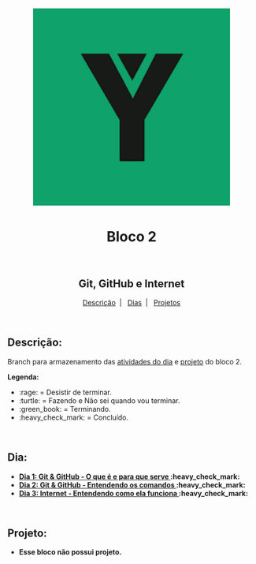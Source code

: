 <h1 align="center">
  <img alt="Imagem da Trybe" src="Imagens/trybe.png" width="400px">
</h1>

<h1 align="center">Bloco 2</h1>
</br>
<h2 align="center">Git, GitHub e Internet</h2>

<p align="center">
  <a href="#descricao">Descrição</a>&nbsp;&nbsp;|&nbsp;&nbsp;
  <a href="#dia">Dias</a>&nbsp;&nbsp;|&nbsp;&nbsp;
  <a href="#projeto">Projetos</a>
</p>

</br>
<h2 id="descricao"><strong>Descrição:</strong></h2>
<p>Branch para armazenamento das <a href="#dia">atividades do dia</a> e <a href="#projeto">projeto</a> do bloco 2.</p>
<strong>Legenda:</strong>
<ul>
  <li>:rage: = Desistir de terminar.</li>
  <li>:turtle: = Fazendo e Não sei quando vou terminar.</li>
  <li>:green_book: = Terminando.</li>
  <li>:heavy_check_mark: = Concluído.</li>
</ul>

</br>
<h2 id="dia"><strong>Dia:<strong></h2>
<ul>
  <li><a href="Bloco_2/Dia_1/">Dia 1: Git & GitHub - O que é e para que serve </a>:heavy_check_mark:</li>
  <li><a href="Bloco_2/Dia_2/">Dia 2: Git & GitHub - Entendendo os comandos </a>:heavy_check_mark:</li>
  <li><a href="Bloco_2/Dia_3/">Dia 3: Internet - Entendendo como ela funciona </a>:heavy_check_mark:</li>
</ul>

</br>
<h2 id="projeto"><strong>Projeto:<strong></h2>
<ul>
  <li><p>Esse bloco não possui projeto.<p></li>
</ul>